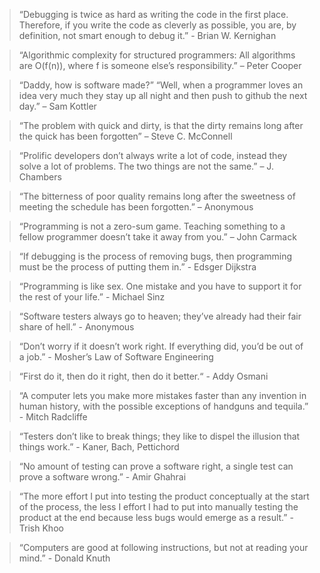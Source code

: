 > “Debugging is twice as hard as writing the code in the first place. Therefore, if you write the code as cleverly as possible, you are, by definition, not smart enough to debug it.” - Brian W. Kernighan

> “Algorithmic complexity for structured programmers: All algorithms are O(f(n)), where f is someone else’s responsibility.” – Peter Cooper

> “Daddy, how is software made?” “Well, when a programmer loves an idea very much they stay up all night and then push to github the next day.” – Sam Kottler

> “The problem with quick and dirty, is that the dirty remains long after the quick has been forgotten” – Steve C. McConnell

> “Prolific developers don’t always write a lot of code, instead they solve a lot of problems. The two things are not the same.” – J. Chambers

> “The bitterness of poor quality remains long after the sweetness of meeting the schedule has been forgotten.” – Anonymous

> “Programming is not a zero-sum game. Teaching something to a fellow programmer doesn’t take it away from you.” – John Carmack

> “If debugging is the process of removing bugs, then programming must be the process of putting them in.” - Edsger Dijkstra

> “Programming is like sex. One mistake and you have to support it for the rest of your life.” - Michael Sinz

> “Software testers always go to heaven; they’ve already had their fair share of hell.” - Anonymous

> “Don’t worry if it doesn’t work right. If everything did, you’d be out of a job.” - Mosher’s Law of Software Engineering

> “First do it, then do it right, then do it better.“ - Addy Osmani

> “A computer lets you make more mistakes faster than any invention in human history, with the possible exceptions of handguns and tequila.” - Mitch Radcliffe

> “Testers don’t like to break things; they like to dispel the illusion that things work.” - Kaner, Bach, Pettichord

> “No amount of testing can prove a software right, a single test can prove a software wrong.” - Amir Ghahrai

> “The more effort I put into testing the product conceptually at the start of the process, the less I effort I had to put into manually testing the product at the end because less bugs would emerge as a result.” - Trish Khoo

> “Computers are good at following instructions, but not at reading your mind.” - Donald Knuth